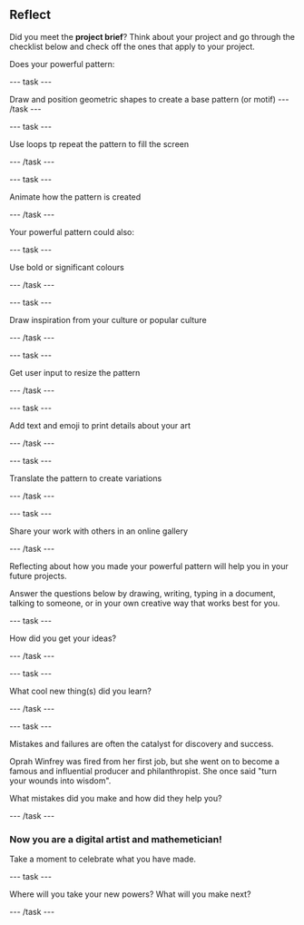 ## Reflect

Did you meet the **project brief**? Think about your project and go through the checklist below and check off the ones that apply to your project.

Does your powerful pattern:

--- task ---

Draw and position geometric shapes to create a base pattern (or motif)
--- /task ---

--- task ---

Use loops tp repeat the pattern to fill the screen

--- /task ---

--- task ---

Animate how the pattern is created

--- /task ---

Your powerful pattern could also:

--- task ---

Use bold or significant colours

--- /task ---

--- task ---

Draw inspiration from your culture or popular culture

--- /task ---

--- task ---

Get user input to resize the pattern

--- /task ---

--- task ---

Add text and emoji to print details about your art

--- /task ---

--- task ---

Translate the pattern to create variations

--- /task ---


--- task ---

Share your work with others in an online gallery

--- /task ---


Reflecting about how you made your powerful pattern will help you in your future projects.

Answer the questions below by drawing, writing, typing in a document, talking to someone, or in your own creative way that works best for you.

--- task ---

How did you get your ideas? 

--- /task ---

--- task ---

What cool new thing(s) did you learn?

--- /task ---

--- task ---

Mistakes and failures are often the catalyst for discovery and success.

Oprah Winfrey was fired from her first job, but she went on to become a famous and influential producer and philanthropist. She once said "turn your wounds into wisdom".

What mistakes did you make and how did they help you?

--- /task ---

### Now you are a digital artist and mathemetician!

Take a moment to celebrate what you have made.

--- task ---

Where will you take your new powers? What will you make next?

--- /task ---

